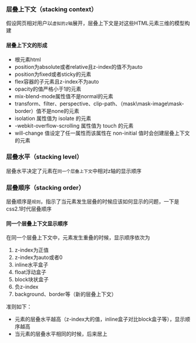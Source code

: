 ### 层叠上下文（stacking context）
假设网页相对用户以`虚拟的z轴`展开，层叠上下文是对这些HTML元素三维的模型构建

#### 层叠上下文的形成
- 根元素html
- position为absolute或者relative且z-index的值不为auto
- position为fixed或者sticky的元素
- flex容器的子元素且z-index不为auto
- opacity的值严格小于1的元素
- mix-blend-mode属性值不是normal的元素
- transform、filter、perspective、clip-path、（mask\mask-image\mask-border）值不是none的元素
- isolation 属性值为 isolate 的元素
- -webkit-overflow-scrolling 属性值为 touch 的元素
- will-change 值设定了任一属性而该属性在 non-initial 值时会创建层叠上下文的元素

### 层叠水平（stacking level）
层叠水平决定了元素在`同一个层叠上下文`中相对z轴的显示顺序


### 层叠顺序（stacking order）
层叠顺序是`规则`，指示了当元素发生层叠的时候应该如何显示的问题，一下是css2.1时代层叠顺序

#### 同一个层叠上下文显示顺序
在同一个层叠上下文中，元素发生重叠的时候，显示顺序依次为
1. z-index为正值
2. z-index为auto或者0
3. inline水平盒子
4. float浮动盒子
5. block块状盒子
6. 负z-index
7. background、border等（新的层叠上下文）


准则如下：
- 元素的层叠水平越高（z-index大的值，inline盒子对比block盒子等），显示顺序越高
- 当元素的层叠水平相同的时候，后来居上
